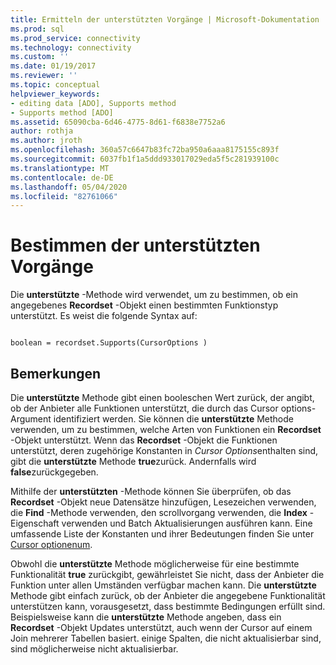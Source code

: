 ```yaml
---
title: Ermitteln der unterstützten Vorgänge | Microsoft-Dokumentation
ms.prod: sql
ms.prod_service: connectivity
ms.technology: connectivity
ms.custom: ''
ms.date: 01/19/2017
ms.reviewer: ''
ms.topic: conceptual
helpviewer_keywords:
- editing data [ADO], Supports method
- Supports method [ADO]
ms.assetid: 65090cba-6d46-4775-8d61-f6838e7752a6
author: rothja
ms.author: jroth
ms.openlocfilehash: 360a57c6647b83fc72ba950a6aaa8175155c893f
ms.sourcegitcommit: 6037fb1f1a5ddd933017029eda5f5c281939100c
ms.translationtype: MT
ms.contentlocale: de-DE
ms.lasthandoff: 05/04/2020
ms.locfileid: "82761066"
---
```

# <a name="determining-what-is-supported"></a>Bestimmen der unterstützten Vorgänge
Die **unterstützte** -Methode wird verwendet, um zu bestimmen, ob ein angegebenes **Recordset** -Objekt einen bestimmten Funktionstyp unterstützt. Es weist die folgende Syntax auf:  
  
```  
  
boolean = recordset.Supports(CursorOptions )  
```  
  
## <a name="remarks"></a>Bemerkungen  
 Die **unterstützte** Methode gibt einen booleschen Wert zurück, der angibt, ob der Anbieter alle Funktionen unterstützt, die durch das Cursor options-Argument identifiziert werden. Sie können die **unterstützte** Methode verwenden, um zu bestimmen, welche Arten von Funktionen ein **Recordset** -Objekt unterstützt. Wenn das **Recordset** -Objekt die Funktionen unterstützt, deren zugehörige Konstanten in *Cursor Options*enthalten sind, gibt die **unterstützte** Methode **true**zurück. Andernfalls wird **false**zurückgegeben.  
  
 Mithilfe der **unterstützten** -Methode können Sie überprüfen, ob das **Recordset** -Objekt neue Datensätze hinzufügen, Lesezeichen verwenden, die **Find** -Methode verwenden, den scrollvorgang verwenden, die **Index** -Eigenschaft verwenden und Batch Aktualisierungen ausführen kann. Eine umfassende Liste der Konstanten und ihrer Bedeutungen finden Sie unter [Cursor optionenum](../../../ado/reference/ado-api/cursoroptionenum.md).  
  
 Obwohl die **unterstützte** Methode möglicherweise für eine bestimmte Funktionalität **true** zurückgibt, gewährleistet Sie nicht, dass der Anbieter die Funktion unter allen Umständen verfügbar machen kann. Die **unterstützte** Methode gibt einfach zurück, ob der Anbieter die angegebene Funktionalität unterstützen kann, vorausgesetzt, dass bestimmte Bedingungen erfüllt sind. Beispielsweise kann die **unterstützte** Methode angeben, dass ein **Recordset** -Objekt Updates unterstützt, auch wenn der Cursor auf einem Join mehrerer Tabellen basiert. einige Spalten, die nicht aktualisierbar sind, sind möglicherweise nicht aktualisierbar.

